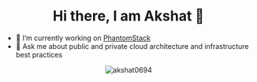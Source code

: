<h1 align="center">Hi there, I am Akshat 👋</h1>

-  🔭   I’m currently working on <a href='www.phantomstack.com'>PhantomStack</a>
-  💬   Ask me about public and private cloud architecture and infrastructure best practices

<p align="center"> <img src="https://github-readme-stats.vercel.app/api?username=akshat0694&show_icons=true" alt="akshat0694" /> </p>
